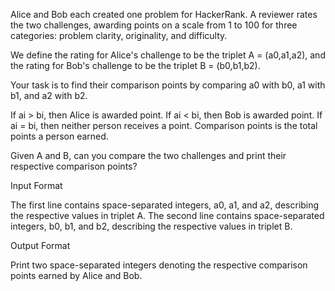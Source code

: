 Alice and Bob each created one problem for HackerRank. A reviewer rates the two challenges, awarding points on a scale from 1 to 100 for three categories: problem clarity, originality, and difficulty.

We define the rating for Alice's challenge to be the triplet A = (a0,a1,a2), and the rating for Bob's challenge to be the triplet B = (b0,b1,b2).

Your task is to find their comparison points by comparing a0 with b0, a1 with b1, and a2 with b2.

If ai > bi, then Alice is awarded  point.
If ai < bi, then Bob is awarded  point.
If ai = bi, then neither person receives a point.
Comparison points is the total points a person earned.

Given A and B, can you compare the two challenges and print their respective comparison points?

Input Format

The first line contains  space-separated integers, a0, a1, and a2, describing the respective values in triplet A.
The second line contains  space-separated integers, b0, b1, and b2, describing the respective values in triplet B.

Output Format

Print two space-separated integers denoting the respective comparison points earned by Alice and Bob.
